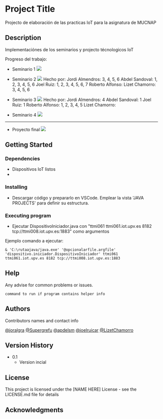 # Project Title

Projecto de elaboración de las practicas IoT para la asignatura de MUCNAP

## Description

Implementaciónes de los seminarios y projecto técnologicos IoT

Progreso del trabajo:

- Seminario 1
![](https://geps.dev/progress/100)
  
- Seminario 2
![](https://geps.dev/progress/100)
Hecho por:
      Jordi Almendros: 3, 4, 5, 6
      Abdel Sandoval: 1, 2, 3, 4, 5, 6
      Joel Ruiz: 1, 2, 3, 4, 5, 6, 7
      Roberto Alfonso:
      Lizet Chamorro: 3, 4, 5, 6
  
- Seminario 3 
![](https://geps.dev/progress/100)
Hecho por:
      Jordi Almendros: 4
      Abdel Sandoval: 1
      Joel Ruiz: 1
      Roberto Alfonso: 1, 2, 3, 4, 5
      Lizet Chamorro:
  
- Seminario 4
![](https://geps.dev/progress/0)
---
- Proyecto final
![](https://geps.dev/progress/0)

## Getting Started

### Dependencies

* Dispositivos IoT listos
* 

### Installing

* Descargar código y prepararlo en VSCode. Emplear la vista 'JAVA PROJECTS' para definir su estructura.

### Executing program

* Ejecutar DispositivoIniciador.java con "ttmi061 ttmi061.iot.upv.es 8182 tcp://ttmi008.iot.upv.es:1883" como argumentos


Ejemplo comando a ejecutar:
```
& 'C:\rutaajava/java.exe' '@opcionalarfile.argfile' 'dispositivo.iniciador.DispositivoIniciador' ttmi061 ttmi061.iot.upv.es 8182 tcp://ttmi008.iot.upv.es:1883
```

## Help

Any advise for common problems or issues.

```
command to run if program contains helper info
```

## Authors

Contributors names and contact info

[@joralgra](https://github.com/joralgra)
[@Supergrefu](https://github.com/Supergrefu)
[@apdelsm](https://github.com/apdelsm)
[@joelruicar](https://github.com/joelruicar)
[@LizetChamorro](https://github.com/LizetChamorro)

## Version History

* 0.1
    * Version incial

## License

This project is licensed under the [NAME HERE] License - see the LICENSE.md file for details

## Acknowledgments

